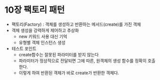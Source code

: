 # 10장 팩토리 패턴
- 팩토리(Factory) : 객체를 생성하고 반환하는 메서드(create)를 가진 객체 
- 객체 생성을 강력하게 제어하고 추상화 
    - new 키워드 사용 대신 기억 
    - 유형별 객체 인스턴스 생성 
- 테스트 포인트 
    - create함수는 잘못된 파라미터를 받지 않는다
    - 파라미터가 정상적으로 전달되면 그에 따른, 원객체의 생성 함수를 정확히 호출한다.
    - 이렇게 하여 반환된 객체가 바로 create가 반환한 객체다.